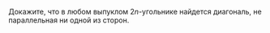 Докажите, что в любом выпуклом $2n$-угольнике найдется диагональ, не параллельная ни одной из сторон.